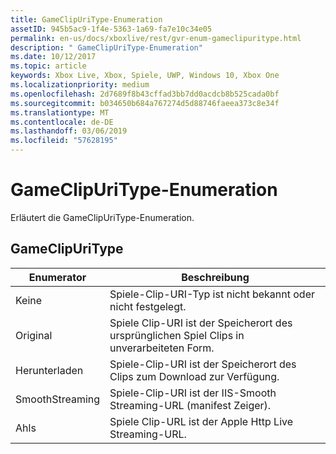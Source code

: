```yaml
---
title: GameClipUriType-Enumeration
assetID: 945b5ac9-1f4e-5363-1a69-fa7e10c34e05
permalink: en-us/docs/xboxlive/rest/gvr-enum-gameclipuritype.html
description: " GameClipUriType-Enumeration"
ms.date: 10/12/2017
ms.topic: article
keywords: Xbox Live, Xbox, Spiele, UWP, Windows 10, Xbox One
ms.localizationpriority: medium
ms.openlocfilehash: 2d7689f8b43cffad3bb7dd0acdcb8b525cada0bf
ms.sourcegitcommit: b034650b684a767274d5d88746faeea373c8e34f
ms.translationtype: MT
ms.contentlocale: de-DE
ms.lasthandoff: 03/06/2019
ms.locfileid: "57628195"
---
```

# <a name="gameclipuritype-enumeration"></a>GameClipUriType-Enumeration
Erläutert die GameClipUriType-Enumeration. 
<a id="ID4ET"></a>

 
## <a name="gameclipuritype"></a>GameClipUriType
 
| <b>Enumerator</b>| <b>Beschreibung</b>| 
| --- | --- | 
| Keine| Spiele-Clip-URI-Typ ist nicht bekannt oder nicht festgelegt.| 
| Original| Spiele Clip-URI ist der Speicherort des ursprünglichen Spiel Clips in unverarbeiteten Form.| 
| Herunterladen| Spiele-Clip-URI ist der Speicherort des Clips zum Download zur Verfügung.| 
| SmoothStreaming| Spiele-Clip-URI ist der IIS-Smooth Streaming-URL (manifest Zeiger).| 
| Ahls| Spiele Clip-URL ist der Apple Http Live Streaming-URL.| 
  